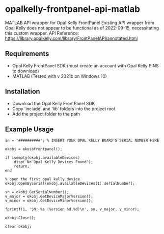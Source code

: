 # opalkelly-frontpanel-api-matlab
 MATLAB API wrapper for Opal Kelly FrontPanel
 Existing API wrapper from Opal Kelly does not appear to be functional as of 2022-09-15, necessitating this custom wrapper.
 API Reference: https://library.opalkelly.com/library/FrontPanelAPI/annotated.html
 
## Requirements
- Opal Kelly FrontPanel SDK (must create an account with Opal Kelly PINS to download)
- MATLAB (Tested with v 2021b on Windows 10)

## Installation
- Download the Opal Kelly FrontPanel SDK
- Copy 'include' and 'lib' folders into the project root
- Add the project folder to the path

## Example Usage
```
sn = '##########'; % INSERT YOUR OPAL KELLY BOARD'S SERIAL NUMBER HERE

okobj = okusbfrontpanel();

if isempty(okobj.availableDevices)
    disp('No Opal Kelly Devices Found');
    return;
end

% open the first opal kelly device
okobj.OpenBySerial(okobj.availableDevices(1).serialNumber);

sn = okobj.GetSerialNumber();
v_major = okobj.GetDeviceMajorVersion();
v_minor = okobj.GetDeviceMinorVersion();

fprintf(1, 'SN: %s (Version %d.%d)\n', sn, v_major, v_minor);

okobj.Close();

clear okobj;
```
